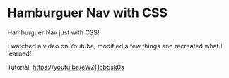 # Hamburguer Nav with CSS

Hamburguer Nav just with CSS!

I watched a video on Youtube, modified a few things and recreated what I learned!

Tutorial: https://youtu.be/eWZHcb5sk0s
